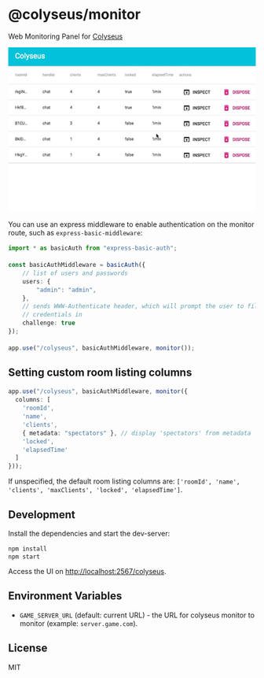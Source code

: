# @colyseus/monitor

Web Monitoring Panel for [Colyseus](https://github.com/colyseus/colyseus)

<img src="media/demo.gif?raw=true" />

You can use an express middleware to enable authentication on the monitor route, such as `express-basic-middleware`:

```typescript
import * as basicAuth from "express-basic-auth";

const basicAuthMiddleware = basicAuth({
    // list of users and passwords
    users: {
        "admin": "admin",
    },
    // sends WWW-Authenticate header, which will prompt the user to fill
    // credentials in
    challenge: true
});

app.use("/colyseus", basicAuthMiddleware, monitor());
```

## Setting custom room listing columns

```typescript
app.use("/colyseus", basicAuthMiddleware, monitor({
  columns: [
    'roomId',
    'name',
    'clients',
    { metadata: "spectators" }, // display 'spectators' from metadata
    'locked',
    'elapsedTime'
  ]
}));
```

If unspecified, the default room listing columns are: `['roomId', 'name', 'clients', 'maxClients', 'locked', 'elapsedTime']`.

## Development

Install the dependencies and start the dev-server:

```
npm install
npm start
```

Access the UI on [http://localhost:2567/colyseus](http://localhost:2567/colyseus).

## Environment Variables

* `GAME_SERVER_URL` (default: current URL) - the URL for colyseus monitor to monitor (example: `server.game.com`).

## License

MIT
